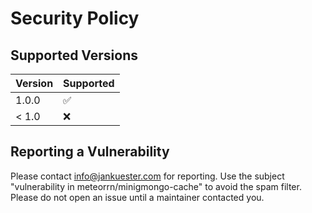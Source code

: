 # Security Policy

## Supported Versions

| Version | Supported          |
| ------- | ------------------ |
| 1.0.0   | :white_check_mark: |
| < 1.0   | :x:                |

## Reporting a Vulnerability

Please contact info@jankuester.com for reporting. Use the subject "vulnerability in meteorrn/minigmongo-cache" to avoid the spam filter.
Please do not open an issue until a maintainer contacted you.
